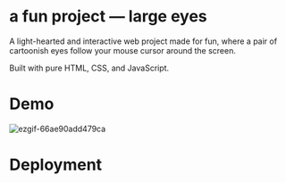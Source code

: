 # a fun project — large eyes
A light-hearted and interactive web project made for fun, where a pair of cartoonish eyes follow your mouse cursor around the screen.

Built with pure HTML, CSS, and JavaScript.


# Demo

![ezgif-66ae90add479ca](https://github.com/user-attachments/assets/a0d0ee4e-7b16-47a2-8814-b8758bd97300)

# Deployment
